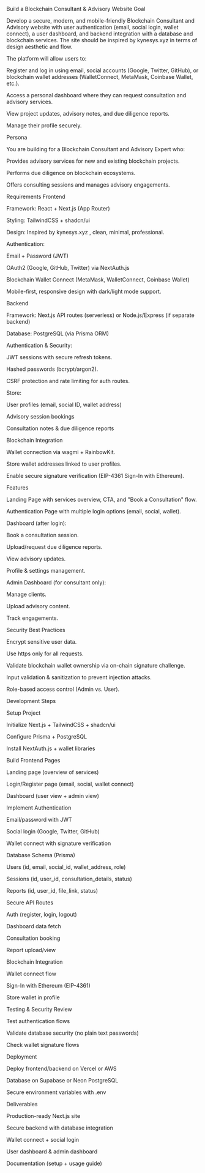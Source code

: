 Build a Blockchain Consultant & Advisory Website
Goal

Develop a secure, modern, and mobile-friendly Blockchain Consultant and Advisory website with user authentication (email, social login, wallet connect), a user dashboard, and backend integration with a database and blockchain services. The site should be inspired by kynesys.xyz
 in terms of design aesthetic and flow.

The platform will allow users to:

Register and log in using email, social accounts (Google, Twitter, GitHub), or blockchain wallet addresses (WalletConnect, MetaMask, Coinbase Wallet, etc.).

Access a personal dashboard where they can request consultation and advisory services.

View project updates, advisory notes, and due diligence reports.

Manage their profile securely.

Persona

You are building for a Blockchain Consultant and Advisory Expert who:

Provides advisory services for new and existing blockchain projects.

Performs due diligence on blockchain ecosystems.

Offers consulting sessions and manages advisory engagements.

Requirements
Frontend

Framework: React + Next.js (App Router)

Styling: TailwindCSS + shadcn/ui

Design: Inspired by kynesys.xyz
, clean, minimal, professional.

Authentication:

Email + Password (JWT)

OAuth2 (Google, GitHub, Twitter) via NextAuth.js

Blockchain Wallet Connect (MetaMask, WalletConnect, Coinbase Wallet)

Mobile-first, responsive design with dark/light mode support.

Backend

Framework: Next.js API routes (serverless) or Node.js/Express (if separate backend)

Database: PostgreSQL (via Prisma ORM)

Authentication & Security:

JWT sessions with secure refresh tokens.

Hashed passwords (bcrypt/argon2).

CSRF protection and rate limiting for auth routes.

Store:

User profiles (email, social ID, wallet address)

Advisory session bookings

Consultation notes & due diligence reports

Blockchain Integration

Wallet connection via wagmi + RainbowKit.

Store wallet addresses linked to user profiles.

Enable secure signature verification (EIP-4361 Sign-In with Ethereum).

Features

Landing Page with services overview, CTA, and "Book a Consultation" flow.

Authentication Page with multiple login options (email, social, wallet).

Dashboard (after login):

Book a consultation session.

Upload/request due diligence reports.

View advisory updates.

Profile & settings management.

Admin Dashboard (for consultant only):

Manage clients.

Upload advisory content.

Track engagements.

Security Best Practices

Encrypt sensitive user data.

Use https only for all requests.

Validate blockchain wallet ownership via on-chain signature challenge.

Input validation & sanitization to prevent injection attacks.

Role-based access control (Admin vs. User).

Development Steps

Setup Project

Initialize Next.js + TailwindCSS + shadcn/ui

Configure Prisma + PostgreSQL

Install NextAuth.js + wallet libraries

Build Frontend Pages

Landing page (overview of services)

Login/Register page (email, social, wallet connect)

Dashboard (user view + admin view)

Implement Authentication

Email/password with JWT

Social login (Google, Twitter, GitHub)

Wallet connect with signature verification

Database Schema (Prisma)

Users (id, email, social_id, wallet_address, role)

Sessions (id, user_id, consultation_details, status)

Reports (id, user_id, file_link, status)

Secure API Routes

Auth (register, login, logout)

Dashboard data fetch

Consultation booking

Report upload/view

Blockchain Integration

Wallet connect flow

Sign-In with Ethereum (EIP-4361)

Store wallet in profile

Testing & Security Review

Test authentication flows

Validate database security (no plain text passwords)

Check wallet signature flows

Deployment

Deploy frontend/backend on Vercel or AWS

Database on Supabase or Neon PostgreSQL

Secure environment variables with .env

Deliverables

Production-ready Next.js site

Secure backend with database integration

Wallet connect + social login

User dashboard & admin dashboard

Documentation (setup + usage guide)